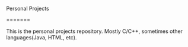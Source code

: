 Personal Projects

=======

This is the personal projects repository.
Mostly C/C++, sometimes other languages(Java, HTML, etc).
